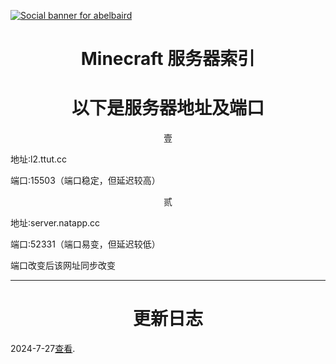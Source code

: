 [![Social banner for
abelbaird](https://github.com/abelbaird/medium/blob/main/svg-gobbler.svg)](https://github.com/Pjp2064/Pjp2064/blob/ded4102f6abbe4e9f12504848f3acdb8c3f6505a/README.md)
<h1 align='center'> Minecraft   服务器索引</h1>
<p align='center'>

</p>
<h1 align='center'>以下是服务器地址及端口</h1>

<p align='center'>壹</p>

<p align='center1'>地址∶l2.ttut.cc</p>
<p align='center1'>端口∶15503（端口稳定，但延迟较高）</p>
<p align='center'>贰</p>
<p align='center1'>地址∶server.natapp.cc</p>
<p align='center1'>端口∶52331（端口易变，但延迟较低）</p>
<p>端口改变后该网址同步改变</p>
<hr>
<h1 align='center'>更新日志</h1>
<p>2024-7-27<a href="https://xn--kbtz0ztjtvlp.com/">查看</a>.</P>
